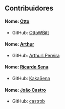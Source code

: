 Contribuidores
---

#### Nome: [Otto](https://github.com/OttoWBitt)
- GitHub: [OttoWBitt](https://github.com/OttoWBitt)

#### Nome: [Arthur](https://github.com/ArthurLPereira)
- GitHub: [ArthurLPereira](https://github.com/ArthurLPereira)


#### Nome: [Ricardo Sena](https://github.com/KakaSena)
- GitHub: [KakaSena](https://github.com/KakaSena)


#### Nome: [João Castro](https://github.com/castrob)
- GitHub: [castrob](https://github.com/castrob)
